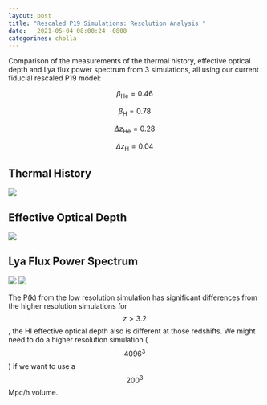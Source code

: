 ```yaml
---
layout: post
title: "Rescaled P19 Simulations: Resolution Analysis "
date:   2021-05-04 08:00:24 -0800
categorines: cholla
---
```


Comparison of the measurements of the thermal history, effective optical depth and Lya flux power spectrum from 3 simulations, all using our current fiducial rescaled P19 model:

$$\beta_{\mathrm{He}} = 0.46$$

$$\beta_{\mathrm{H}} = 0.78$$

$$\Delta z_{\mathrm{He}} = 0.28$$

$$\Delta z_{\mathrm{H}} = 0.04$$ 

## Thermal History
<img src="{{ site.url }}assets/images/fig_thermal_history_res.png">


## Effective Optical Depth
<img src="{{ site.url }}assets/images/fig_tau_res_rescaledP19.png">


## Lya Flux Power Spectrum
<img src="{{ site.url }}assets/images/flux_power_spectrum_grid_all_res.png">

<img src="{{ site.url }}assets/images/flux_power_spectrum_grid_all_highZ_res.png">


The P(k) from the low resolution simulation has significant differences from the higher resolution simulations for $$z>3.2$$,  the HI effective optical depth also is different at those redshifts. We might need to do a higher resolution simulation ($$4096^3$$) if we want to use a $$200^3$$ Mpc/h volume.

